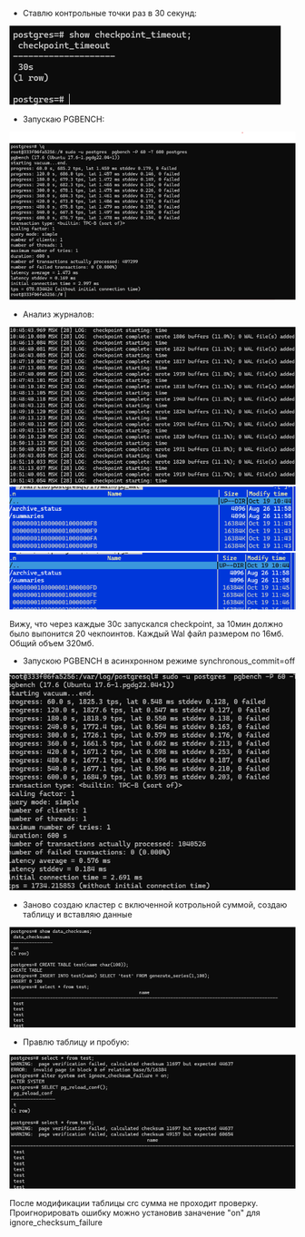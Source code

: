 -  Ставлю контрольные точки раз в 30 секунд:

![](https://raw.githubusercontent.com/vrartem/Postgre-DBA-2025-07/refs/heads/main/journals/7.1.png)

- Запускаю PGBENCH: 

![](https://raw.githubusercontent.com/vrartem/Postgre-DBA-2025-07/refs/heads/main/journals/7.2.png)

- Анализ журналов:

![](https://raw.githubusercontent.com/vrartem/Postgre-DBA-2025-07/refs/heads/main/journals/7.4.png)
![](https://raw.githubusercontent.com/vrartem/Postgre-DBA-2025-07/refs/heads/main/journals/7.5.png)
![](https://raw.githubusercontent.com/vrartem/Postgre-DBA-2025-07/refs/heads/main/journals/7.6.png)

Вижу, что через каждые 30с запускался checkpoint, за 10мин должно было выпонится 20 чекпоинтов.
Каждый Wal файл размером по 16мб. Общий объем 320мб.

- Запускою PGBENCH в асинхронном режиме synchronous_commit=off

![](https://raw.githubusercontent.com/vrartem/Postgre-DBA-2025-07/refs/heads/main/journals/7.7.png)

- Заново создаю кластер с включенной котрольной суммой, cоздаю таблицу и вставляю данные

![](https://raw.githubusercontent.com/vrartem/Postgre-DBA-2025-07/refs/heads/main/journals/7.8.png)

- Правлю таблицу и пробую:

![](https://raw.githubusercontent.com/vrartem/Postgre-DBA-2025-07/refs/heads/main/journals/7.9.png)

После модификации таблицы crc сумма не проходит проверку.
Проигнорировать ошибку можно установив заначение "on" для ignore_checksum_failure

